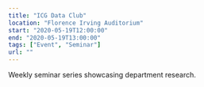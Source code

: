 ```yaml
---
title: "ICG Data Club"
location: "Florence Irving Auditorium"
start: "2020-05-19T12:00:00"
end: "2020-05-19T13:00:00"
tags: ["Event", "Seminar"]
url: ""
---
```


Weekly seminar series showcasing department research.

<!-- endexcerpt -->
